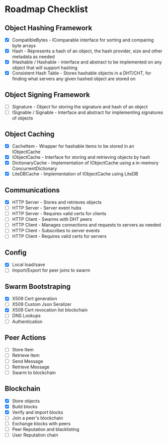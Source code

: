 ﻿# Roadmap Checklist

## Object Hashing Framework
- [X] CompatibleBytes - IComparable interface for sorting and comparing byte arrays
- [X] Hash - Represents a hash of an object, the hash provider, size and other metadata as needed
- [X] IHashable / Hashable - interface and abstract to be implemented on any object that will support hashing
- [X] Consistent Hash Table - Stores hashable objects in a DHT/CHT, for finding what servers any given hashed object are stored on

## Object Signing Framework
- [ ] Signature - Object for storing the signature and hash of an object
- [ ] ISignable / Signable - Interface and abstract for implementing signatures of objects

## Object Caching
- [X] CacheItem - Wrapper for hashable items to be stored in an IObjectCache
- [X] IObjectCache - Interface for storing and retrieving objects by hash
- [X] DictionaryCache - Implementation of IObjectCache using a in-memory ConcurrentDictionary
- [X] LiteDBCache - Implementation of IObjectCache using LiteDB

## Communications
- [X] HTTP Server - Stores and retrieves objects
- [ ] HTTP Server - Server event hubs
- [ ] HTTP Server - Requires valid certs for clients
- [ ] HTTP Client - Swarms with DHT peers
- [ ] HTTP Client - Manages connections and requests to servers as needed
- [ ] HTTP Client - Subscribes to server events
- [ ] HTTP Client - Requires valid certs for servers

## Config
- [X] Local load/save
- [ ] Import/Export for peer joins to swarm

## Swarm Bootstraping
- [X] X509 Cert generation
- [ ] X509 Custom Json Seralizer
- [X] X509 Cert revocation list blockchain
- [ ] DNS Lookups
- [ ] Authentication

## Peer Actions
- [ ] Store Item
- [ ] Retrieve Item
- [ ] Send Message
- [ ] Retrieve Message
- [ ] Swarm to blockchain

## Blockchain
- [X] Store objects
- [X] Build blocks
- [X] Verify and import blocks
- [ ] Join a peer's blockchain
- [ ] Exchange blocks with peers
- [ ] Peer Reputation and blacklisting
- [ ] User Reputation chain
